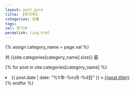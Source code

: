 ```yaml
---
layout: post_pure
title: 【学习中】
categories: 合集
tags:
val: 学习中
permalink: /ing.html
---
```


{% assign category_name = page.val %}

共 {{site.categories[category_name].size}} 篇

{% for post in site.categories[category_name] %}
  <li>
    <span>{{ post.date | date: "%Y年-%m月-%d日" }}</span> &raquo;
    <a href="{{ post.url }}">{{post.title}}</a>
  </li>
{% endfor %}







